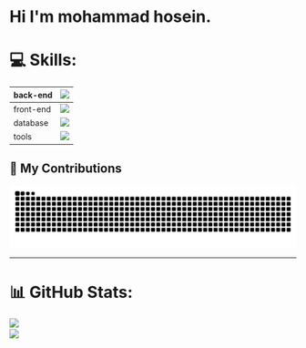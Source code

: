 # Hi I'm mohammad hosein.

# 💻 Skills:
back-end | <img src="https://skillicons.dev/icons?i=python,django,bun,elysia" />
--- | :---: 
front-end | <img src="https://skillicons.dev/icons?i=html,css,js,react,next,threejs,tailwindcss" />
database | <img src="https://skillicons.dev/icons?i=postgres,redis" />
tools | <img src="https://skillicons.dev/icons?i=linux,vscode,postman,git,docker" />

## 🐍 My Contributions

<div align="center">
  <picture>
    <source media="(prefers-color-scheme: dark)" srcset="https://raw.githubusercontent.com/pyr0ken/pyr0ken/output/github-contribution-grid-snake-dark.svg" />
    <source media="(prefers-color-scheme: light)" srcset="https://raw.githubusercontent.com/pyr0ken/pyr0ken/output/github-contribution-grid-snake.svg" />
    <img alt="github-snake" src="https://raw.githubusercontent.com/pyr0ken/pyr0ken/output/github-contribution-grid-snake.svg" />
  </picture>
</div>

<hr>

# 📊 GitHub Stats:
![](https://github-readme-streak-stats.herokuapp.com/?user=pyr0ken&theme=dark&hide_border=false)<br/>
![](https://github-readme-stats.vercel.app/api/top-langs/?username=pyr0ken&theme=dark&hide_border=false&include_all_commits=true&count_private=false&layout=compact)
<!-- Proudly created with GPRM ( https://gprm.itsvg.in ) -->
